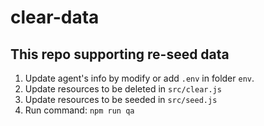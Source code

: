 # clear-data
## This repo supporting re-seed data

1. Update agent's info by modify or add `.env` in folder `env`.
2. Update resources to be deleted in `src/clear.js`
3. Update resources to be seeded in `src/seed.js`
4. Run command: `npm run qa`
